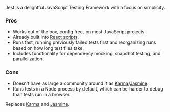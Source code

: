 Jest is a delightful JavaScript Testing Framework with a focus on simplicity.

### Pros

- Works out of the box, config free, on most JavaScript projects.
- Already built into [React scripts]().
- Runs fast, running previously failed tests first and reorganizing runs based on how long test files take.
- Includes functionality for dependency mocking, snapshot testing, and parallelization.

### Cons

- Doesn't have as large a community around it as [Karma]()/[Jasmine]().
- Runs tests in a Node process by default, which can be harder to debug than tests run in a browser.

Replaces [Karma]() and [Jasmine]().
